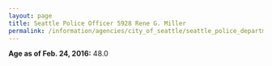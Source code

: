 ```yaml
---
layout: page
title: Seattle Police Officer 5928 Rene G. Miller
permalink: /information/agencies/city_of_seattle/seattle_police_department/copbook/5928/
---
```


**Age as of Feb. 24, 2016:** 48.0
